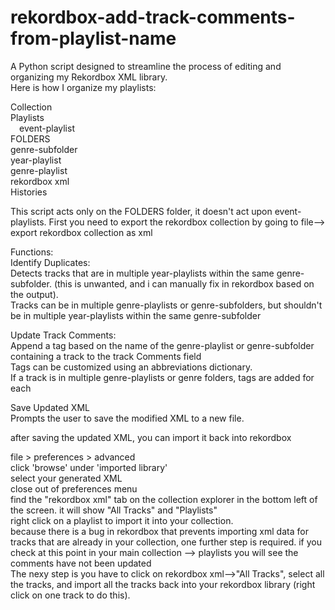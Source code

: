 # rekordbox-add-track-comments-from-playlist-name
A Python script designed to streamline the process of editing and organizing my Rekordbox XML library.  
Here is how I organize my playlists:  

Collection   
Playlists  
&emsp;event-playlist  
  FOLDERS  
    genre-subfolder  
      year-playlist  
    genre-playlist  
rekordbox xml  
Histories  
    
This script acts only on the FOLDERS folder, it doesn't act upon event-playlists. First you need to export the rekordbox collection by going to file--> export rekordbox collection as xml  

Functions:  
Identify Duplicates:  
  Detects tracks that are in multiple year-playlists within the same genre-subfolder. (this is unwanted, and i can manually fix in rekordbox based on the output).  
  Tracks can be in multiple genre-playlists or genre-subfolders, but shouldn't be in multiple year-playlists within the same genre-subfolder  

Update Track Comments:  
  Append a tag based on the name of the genre-playlist or genre-subfolder containing a track to the track Comments field  
  Tags can be customized using an abbreviations dictionary.  
  If a track is in multiple genre-playlists or genre folders, tags are added for each  
  
Save Updated XML  
  Prompts the user to save the modified XML to a new file.  

after saving the updated XML, you can import it back into rekordbox  

file > preferences > advanced  
click 'browse' under 'imported library'  
select your generated XML  
close out of preferences menu  
find the "rekordbox xml" tab on the collection explorer in the bottom left of the screen. it will show "All Tracks" and "Playlists"  
right click on a playlist to import it into your collection.   
because there is a bug in rekordbox that prevents importing xml data for tracks that are already in your collection, one further step is required. if you check at this point in your main collection --> playlists you will see the comments have not been updated  
The nexy step is you have to click on rekordbox xml-->"All Tracks", select all the tracks, and import all the tracks back into your rekordbox library (right click on one track to do this).

